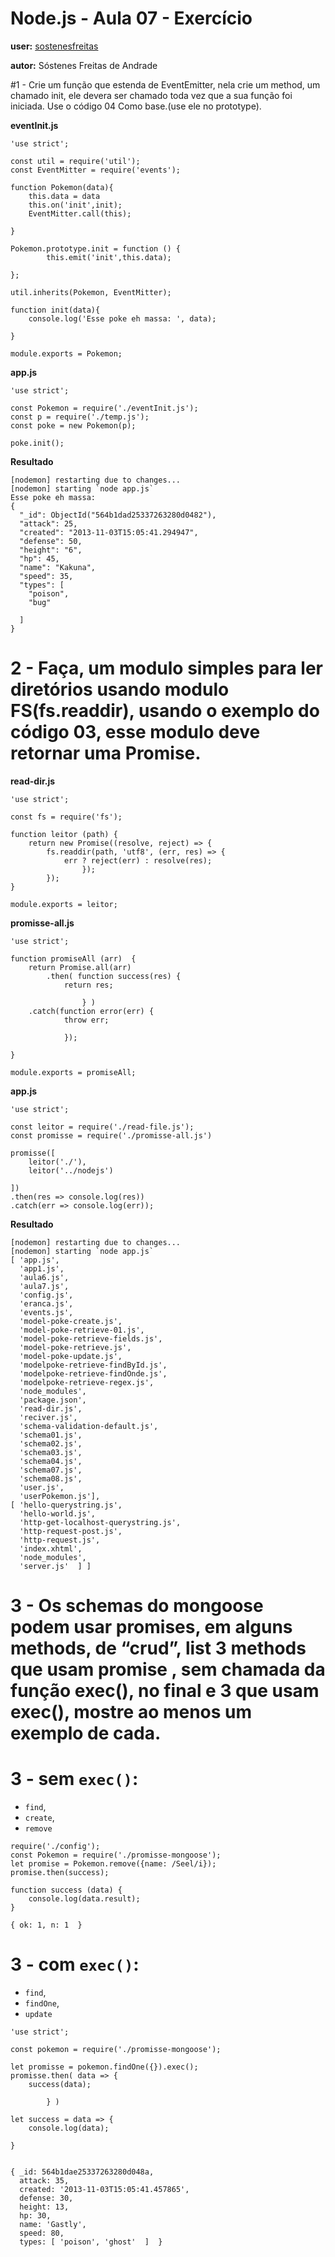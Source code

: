 # Node.js - Aula 07 - Exercício

**user:** [sostenesfreitas](https://github.com/sostenesfreitas)

**autor:** Sóstenes Freitas de Andrade

#1 - Crie um função que estenda de EventEmitter, nela crie um method, um chamado init, ele devera ser chamado toda vez que a sua função foi iniciada. Use o código 04 Como base.(use ele no prototype).

**eventInit.js**
```
'use strict';

const util = require('util');
const EventMitter = require('events');

function Pokemon(data){
    this.data = data
    this.on('init',init);
    EventMitter.call(this);

}

Pokemon.prototype.init = function () {
        this.emit('init',this.data);

};

util.inherits(Pokemon, EventMitter);

function init(data){
    console.log('Esse poke eh massa: ', data);

}

module.exports = Pokemon;
```
**app.js**
```
'use strict';

const Pokemon = require('./eventInit.js');
const p = require('./temp.js');
const poke = new Pokemon(p);

poke.init();
```
**Resultado**

```
[nodemon] restarting due to changes...
[nodemon] starting `node app.js`
Esse poke eh massa:
{
  "_id": ObjectId("564b1dad25337263280d0482"),
  "attack": 25,
  "created": "2013-11-03T15:05:41.294947",
  "defense": 50,
  "height": "6",
  "hp": 45,
  "name": "Kakuna",
  "speed": 35,
  "types": [
    "poison",
    "bug"
  
  ]
}
```
# 2 - Faça, um modulo simples para ler diretórios usando modulo FS(fs.readdir), usando o exemplo do código 03, esse modulo deve retornar uma Promise.

**read-dir.js**
```
'use strict';

const fs = require('fs');

function leitor (path) {
	return new Promise((resolve, reject) => {
		fs.readdir(path, 'utf8', (err, res) => {
            err ? reject(err) : resolve(res);
				});
		});
}

module.exports = leitor;

```
**promisse-all.js**
```
'use strict';

function promiseAll (arr)  {
    return Promise.all(arr)
		.then( function success(res) {
            return res;

				} )
	.catch(function error(err) {
            throw err;

			});

}

module.exports = promiseAll;

```
**app.js**
```
'use strict';

const leitor = require('./read-file.js');
const promisse = require('./promisse-all.js')

promisse([
    leitor('./'),
    leitor('../nodejs')

])
.then(res => console.log(res))
.catch(err => console.log(err));

```

**Resultado**

```
[nodemon] restarting due to changes...
[nodemon] starting `node app.js`
[ 'app.js',
  'app1.js',
  'aula6.js',
  'aula7.js',
  'config.js',
  'eranca.js',
  'events.js',
  'model-poke-create.js',
  'model-poke-retrieve-01.js',
  'model-poke-retrieve-fields.js',
  'model-poke-retrieve.js',
  'model-poke-update.js',
  'modelpoke-retrieve-findById.js',
  'modelpoke-retrieve-findOnde.js',
  'modelpoke-retrieve-regex.js',
  'node_modules',
  'package.json',
  'read-dir.js',
  'reciver.js',
  'schema-validation-default.js',
  'schema01.js',
  'schema02.js',
  'schema03.js',
  'schema04.js',
  'schema07.js',
  'schema08.js',
  'user.js',
  'userPokemon.js'],
[ 'hello-querystring.js',
  'hello-world.js',
  'http-get-localhost-querystring.js',
  'http-request-post.js',
  'http-request.js',
  'index.xhtml',
  'node_modules',
  'server.js'  ] ]
```

# 3 - Os schemas do mongoose podem usar promises, em  alguns methods, de “crud”, list 3 methods que usam promise , sem chamada da função exec(), no final e 3 que usam exec(), mostre ao menos um exemplo de cada.

# 3 - sem `exec()`:
- `find`,
- `create`,
- `remove`
```
require('./config');
const Pokemon = require('./promisse-mongoose');
let promise = Pokemon.remove({name: /Seel/i});
promise.then(success);

function success (data) {
    console.log(data.result);
}

{ ok: 1, n: 1  }
```

# 3 - com `exec()`:
- `find`,
- `findOne`,
- `update`
```
'use strict';

const pokemon = require('./promisse-mongoose');

let promisse = pokemon.findOne({}).exec();
promisse.then( data => {
    success(data);

		} )

let success = data => {
    console.log(data);

}


{ _id: 564b1dae25337263280d048a,
  attack: 35,
  created: '2013-11-03T15:05:41.457865',
  defense: 30,
  height: 13,
  hp: 30,
  name: 'Gastly',
  speed: 80,
  types: [ 'poison', 'ghost'  ]  }

```




